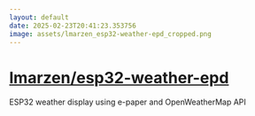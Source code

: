 ```yaml
---
layout: default
date: 2025-02-23T20:41:23.353756
image: assets/lmarzen_esp32-weather-epd_cropped.png
---
```


# [lmarzen/esp32-weather-epd](https://github.com/lmarzen/esp32-weather-epd)

ESP32 weather display using e-paper and OpenWeatherMap API
